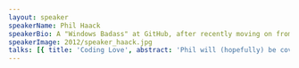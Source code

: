 ```yaml
---
layout: speaker
speakerName: Phil Haack
speakerBio: A "Windows Badass" at GitHub, after recently moving on from leading development on ASP.NET MVC and NuGet at Microsoft
speakerImage: 2012/speaker_haack.jpg
talks: [{ title: 'Coding Love', abstract: 'Phil will (hopefully) be covering some of the interesting aspects of open source and community development on the .NET platform. Things like Github, Nuget, and the like.', link: 'https://www.youtube.com/embed/HYnEhDOKoxA' }, {title: 'Nuget!', abstract: 'In his second session, Phil is going to dive deep into Nuget, and show you just why it is so awesome, and how you can use its great power with great responsibility.' }]
---
```


